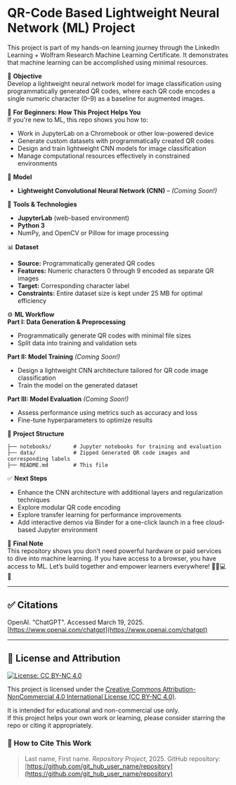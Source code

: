 # QR-Code Based Lightweight Neural Network (ML) Project

This project is part of my hands-on learning journey through the LinkedIn Learning + Wolfram Research Machine Learning Certificate. It demonstrates that machine learning can be accomplished using minimal resources.

🎯 **Objective**  
Develop a lightweight neural network model for image classification using programmatically generated QR codes, where each QR code encodes a single numeric character (0–9) as a baseline for augmented images.

🚀 **For Beginners: How This Project Helps You**  
If you're new to ML, this repo shows you how to:
- Work in JupyterLab on a Chromebook or other low-powered device  
- Generate custom datasets with programmatically created QR codes  
- Design and train lightweight CNN models for image classification  
- Manage computational resources effectively in constrained environments  

🧠 **Model**  
- **Lightweight Convolutional Neural Network (CNN)** – *(Coming Soon!)*

🧰 **Tools & Technologies**  
- **JupyterLab** (web-based environment)  
- **Python 3**  
- NumPy, and OpenCV or Pillow for image processing

📊 **Dataset**  
- **Source:** Programmatically generated QR codes  
- **Features:** Numeric characters 0 through 9 encoded as separate QR images  
- **Target:** Corresponding character label  
- **Constraints:** Entire dataset size is kept under 25 MB for optimal efficiency

⚙️ **ML Workflow**  
**Part I: Data Generation & Preprocessing**  
- Programmatically generate QR codes with minimal file sizes  
- Split data into training and validation sets

**Part II: Model Training** *(Coming Soon!)*  
- Design a lightweight CNN architecture tailored for QR code image classification  
- Train the model on the generated dataset

**Part III: Model Evaluation** *(Coming Soon!)* 
- Assess performance using metrics such as accuracy and loss  
- Fine-tune hyperparameters to optimize results

📁 **Project Structure**
```
├── notebooks/       # Jupyter notebooks for training and evaluation  
├── data/            # Zipped Generated QR code images and corresponding labels  
├── README.md        # This file  
```

✅ **Next Steps**  
- Enhance the CNN architecture with additional layers and regularization techniques  
- Explore modular QR code encoding
- Explore transfer learning for performance improvements  
- Add interactive demos via Binder for a one-click launch in a free cloud-based Jupyter environment

💬 **Final Note**  
This repository shows you don't need powerful hardware or paid services to dive into machine learning. If you have access to a browser, you have access to ML. Let’s build together and empower learners everywhere! ✊🏾💻🧠

---

## ✅ Citations  
OpenAI. "ChatGPT". Accessed March 19, 2025. [https://www.openai.com/chatgpt](https://www.openai.com/chatgpt)

---

## 📜 License and Attribution

[![License: CC BY-NC 4.0](https://img.shields.io/badge/License-CC%20BY--NC%204.0-lightgrey.svg)](https://creativecommons.org/licenses/by-nc/4.0/)

This project is licensed under the [Creative Commons Attribution-NonCommercial 4.0 International License (CC BY-NC 4.0)](https://creativecommons.org/licenses/by-nc/4.0/).

It is intended for educational and non-commercial use only.  
If this project helps your own work or learning, please consider starring the repo or citing it appropriately.

### 🧾 How to Cite This Work

> Last name, First name. *Repository Project*, 2025. GitHub repository: [https://github.com/git_hub_user_name/repository](https://github.com/git_hub_user_name/repository)
